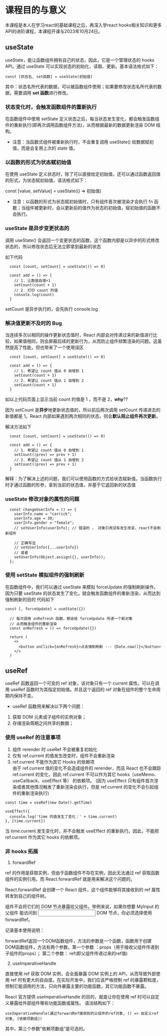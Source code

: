# 课程目的与意义



本课程是本人在学习react的基础课程之后，再深入学react hooks相关知识和更多API的进阶课程，本课程开课与2023年10月24日。

## useState

useState，能让函数组件拥有自己的状态，因此，它是一个管理状态的 hooks API。通过 useState 可以实现状态的初始化、读取、更新。基本语法格式如下：

```
const [状态名, set函数] = useState(初始值)
```

其中：状态名所代表的数据，可以被函数组件使用；如果要修改状态名所代表的数据，需要调用 **set 函数**进行修改。

### 状态变化时，会触发函数组件的重新执行

在函数组件中使用 setState 定义状态之后，每当状态发生变化，都会触发函数组件的重新执行(即再次调用函数组件方法)，从而根据最新的数据更新渲染 DOM 结构。

- 注意：当函数式组件被重新执行时，不会重复调用 useState() 给数据赋初值，而是会复用上次的 state 值。

### 以函数的形式为状态赋初始值

在使用 useState 定义状态时，除了可以直接给定初始值，还可以通过函数返回值的形式，为状态赋初始值，语法格式如下：

const [value, setValue] = useState(() => 初始值)

- 注意：以函数的形式为状态赋初始值时，只有组件首次被渲染才会执行 fn 函数；当组件被更新时，会以更新前的值作为状态的初始值，赋初始值的函数不会执行。

### useState 是异步变更状态的

调用 useState() 会返回一个变更状态的函数，这个函数内部是以异步的形式修改状态的，所以修改状态后无法立即拿到最新的状态

如下代码

```
  const [count, setCount] = useState(() => 0)

  const add = () => {
    // 1. 让数值自增+1
    setCount(count + 1)
    // 2. 打印 count 的值
    console.log(count)
  }
```

setCount 是异步执行的，会先执行 console.log

### 解决值更新不及时的 Bug

当连续多次以相同的操作更新状态值时，React 内部会对传递过来的新值进行比较，如果值相同，则会屏蔽后续的更新行为，从而防止组件频繁渲染的问题。这虽然提高了性能，但也带来了一个使用误区

```
  const [count, setCount] = useState(() => 0)

  const add = () => {
    // 1. 希望让 count 值从 0 自增到 1
    setCount(count + 1)
    // 2. 希望让 count 值从 1 自增到 2
    setCount(count + 1)
  }
```

如以上代码页面上显示当前 count 的值是 1 ，而不是 2，**why**??

因为 setCount 是**异步**地更新状态值的，所以前后两次调用 setCount 传递进去的新值都是 1。React 内部如果遇到两次相同的状态，则会**默认阻止组件再次更新**。

解决方法如下

```
  const [count, setCount] = useState(() => 0)

  const add = () => {
    // 1. 希望让 count 值从 0 自增到 1
    setCount((prev) => prev + 1)
    // 2. 希望让 count 值从 1 自增到 2
    setCount((prev) => prev + 1)
  }
```

解释：为了解决上述的问题，我们可以使用函数的方式给状态赋新值。当函数执行时才通过函数的形参，拿到当前的状态值，并基于它返回新的状态值

### useState 修改对象的属性的问题

```
  const changeUserInfo = () => {
    userInfo.name = "carrick";
    userInfo.age = 30;
    userInfo.gender = "female";
    // setUserInfo(userInfo); // 错误的 ， 对象引用没有发生改变，react不会刷新组件

    // 正确写法
    // setUserInfo({...userInfo})
    // 或者
    setUserInfo(Object.assign({}, userInfo));
  };
```

### 使用 setState 模拟组件的强制刷新

在函数组件中，我们可以通过 useState 来模拟 forceUpdate 的强制刷新操作。因为只要 useState 的状态发生了变化，就会触发函数组件的重新渲染，从而达到强制刷新的目的
代码如下

```
const [, forceUpdate] = useState({})

  // 每次调用 onRefresh 函数，都会给 forceUpdate 传递一个新对象
  // 从而触发组件的重新渲染
  const onRefresh = () => forceUpdate({})

  return (
    <>
      <button onClick={onRefresh}>点击强制刷新 --- {Date.now()}</button>
    </>
  )
```

## useRef

useRef 函数返回一个可变的 ref 对象，该对象只有一个 current 属性。可以在调用 useRef 函数时为其指定初始值。并且这个返回的 ref 对象在组件的整个生命周期内保持不变。

- useRef 函数用来解决以下两个问题：

1. 获取 DOM 元素或子组件的实例对象；
2. 存储渲染周期之间共享的数据；

### 使用 useRef 的注意事项

1. 组件 rerender 时 useRef 不会被重复初始化
2. 仅有 ref.current 的值发生改变时，组件不会重新渲染
3. ref.current 不能作为其它 Hooks 的依赖项  
   由于 ref.current 值的变化不会造成组件的 rerender，而且 React 也不会跟踪 ref.current 的变化，因此 ref.current 不可以作为其它 hooks（useMemo、useCallback、useEffect 等） 的依赖项。
   (因为 useEffect 只有组件首次渲染或者其他情况触发了重新渲染会执行，但是 ref.current 的变化不会引起组件的重新渲染执行)

```
const time = useRef(new Date().getTime)

useEffect({
  console.log('time 的值发生了变化：' + time.current)
}, [time.current])

```

当 time.current 发生变化时，并不会触发 useEffect 的重新执行。因此，不能把 ref.current 作为其它 hooks 的依赖项。

### 非 hooks 拓展

1. forwardRef

ref 的作用是获取实例，但由于函数组件不存在实例，因此无法通过 ref 获取函数组件的实例引用。而 React.forwardRef 就是用来解决这个问题的。

React.forwardRef 会创建一个 React 组件，这个组件能够将其接收到的 ref 属性转发到自己的组件树。

组件不会将它们的 DOM 节点暴露给父组件。举例来说，如果你想要 MyInput 的父组件 能访问到 <input> DOM 节点，你必须选择使用 forwardRef。



记录基本使用说明：   

forwardRef返回一个DOM函数组件，方法的参数是一个函数，函数用于创建DOM函数组件，方法有两个参数，第一个参数 ：props（用于接收父组件传递到子组件的props）；
第二个参数： ref(即父组件传递过来的ref值)  


2. useImperativeHandle  

直接使用 ref 获取 DOM 实例，会全面暴露 DOM 实例上的 API，从而导致外部使用 ref 时有更大的自由度。在实际开发中，我们应该严格控制 ref 的暴露颗粒度，控制它能调用的方法，只向外暴露主要的功能函数，其它功能函数不暴露。  

React 官方提供 useImperativeHandle 的目的，就是让你在使用 ref 时可以自定义暴露给外部组件哪些功能函数或属性。  语法结构如下：  

```
useImperativeHandle(通过forwardRef接收到的父组件的ref对象, () => 自定义ref对象, [依赖项数组])
```
其中，第三个参数“依赖项数组”是可选的。  

